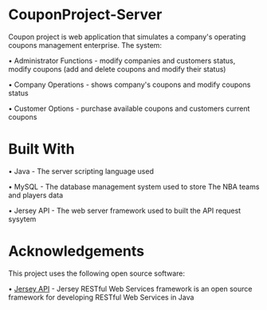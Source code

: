 # CouponProject-Server

Coupon project is web application that simulates a company's operating coupons management enterprise.
The system:

• Administrator Functions - modify companies and customers status, modify coupons (add and delete coupons and modify their status)

• Company Operations - shows company's coupons and modify coupons status

• Customer Options - purchase available coupons and customers current coupons   


# Built With

• Java - The server scripting language used

• MySQL - The database management system used to store The NBA teams and players data

• Jersey API - The web server framework used to built the API request sysytem


# Acknowledgements

This project uses the following open source software:


• [Jersey API](https://jersey.github.io/) - Jersey RESTful Web Services framework is an open source framework for developing RESTful Web Services in Java
